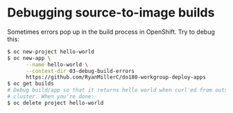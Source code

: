 # Debugging source-to-image builds

Sometimes errors pop up in the build process in OpenShift. Try to debug this:

```bash
$ oc new-project hello-world
$ oc new-app \
      --name hello-world \
      --context-dir 03-debug-build-errors
      https://github.com/RyanMillerC/do180-workgroup-deploy-apps
$ oc get builds
# Debug build/app so that it returns hello world when curl'ed from outside the
# cluster. When you're done:
$ oc delete project hello-world
```
